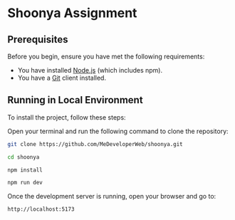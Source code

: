 # Shoonya Assignment

## Prerequisites

Before you begin, ensure you have met the following requirements:

- You have installed [Node.js](https://nodejs.org/) (which includes npm).
- You have a [Git](https://git-scm.com/) client installed.

## Running in Local Environment

To install the project, follow these steps:

Open your terminal and run the following command to clone the repository:

```bash
git clone https://github.com/MeDeveloperWeb/shoonya.git

cd shoonya

npm install

npm run dev

```

Once the development server is running, open your browser and go to:

```bash
http://localhost:5173
```
